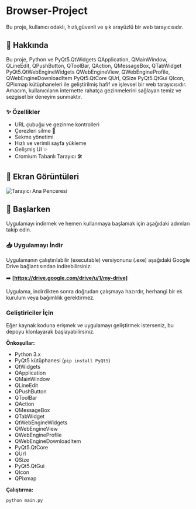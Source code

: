 # Browser-Project

Bu proje, kullanıcı odaklı, hızlı,güvenli ve şık arayüzlü bir web tarayıcısıdır.

## 📝 Hakkında

Bu proje, Python ve PyQt5.QtWidgets QApplication, QMainWindow, QLineEdit, QPushButton, QToolBar, QAction, QMessageBox, QTabWidget
PyQt5.QtWebEngineWidgets QWebEngineView, QWebEngineProfile, QWebEngineDownloadItem PyQt5.QtCore  QUrl, QSize PyQt5.QtGui  QIcon, QPixmap kütüphaneleri ile geliştirilmiş hafif ve işlevsel bir web tarayıcısıdır. Amacım, kullanıcıların internette rahatça gezinmelerini sağlayan temiz ve sezgisel bir deneyim sunmaktır.

### ✨ Özellikler

- URL çubuğu ve gezinme kontrolleri
- Çerezleri silme 🍪
- Sekme yönetimi 
- Hızlı ve verimli sayfa yükleme
- Gelişmiş UI ✨
- Cromium Tabanlı Tarayıcı 🛠️

## 📸 Ekran Görüntüleri
![Tarayıcı Ana Penceresi](screenshots/main_window.png)

## 🚀 Başlarken

Uygulamayı indirmek ve hemen kullanmaya başlamak için aşağıdaki adımları takip edin.

### 📥 Uygulamayı İndir

Uygulamanın çalıştırılabilir (executable) versiyonunu (.exe) aşağıdaki Google Drive bağlantısından indirebilirsiniz:

➡️ **[https://drive.google.com/drive/u/1/my-drive]**

Uygulama, indirdikten sonra doğrudan çalışmaya hazırdır, herhangi bir ek kurulum veya bağımlılık gerektirmez.

### Geliştiriciler İçin

Eğer kaynak koduna erişmek ve uygulamayı geliştirmek isterseniz, bu depoyu klonlayarak başlayabilirsiniz.

**Önkoşullar:**
- Python 3.x
- PyQt5 kütüphanesi (`pip install PyQt5`)
- QtWidgets
- QApplication
- QMainWindow
- QLineEdit
- QPushButton
- QToolBar
- QAction
- QMessageBox
- QTabWidget
- QtWebEngineWidgets
- QWebEngineView
- QWebEngineProfile
- QWebEngineDownloadItem
- PyQt5.QtCore
- QUrl
- QSize
- PyQt5.QtGui
- QIcon
- QPixmap

**Çalıştırma:**
```bash
python main.py
